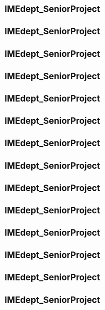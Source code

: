 # IMEdept_SeniorProject
# IMEdept_SeniorProject
# IMEdept_SeniorProject
# IMEdept_SeniorProject
# IMEdept_SeniorProject
# IMEdept_SeniorProject
# IMEdept_SeniorProject
# IMEdept_SeniorProject
# IMEdept_SeniorProject
# IMEdept_SeniorProject
# IMEdept_SeniorProject
# IMEdept_SeniorProject
# IMEdept_SeniorProject
# IMEdept_SeniorProject
